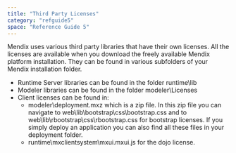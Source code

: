 ```yaml
---
title: "Third Party Licenses"
category: "refguide5"
space: "Reference Guide 5"
---
```



Mendix uses various third party libraries that have their own licenses. All the licenses are available when you download the freely available Mendix platform installation. They can be found in various subfolders of your Mendix installation folder.

*   Runtime Server libraries can be found in the folder runtime\lib
*   Modeler libraries can be found in the folder modeler\Licenses
*   Client licenses can be found in:
    *   modeler\deployment.mxz which is a zip file. In this zip file you can navigate to web\lib\bootstrap\css\bootstrap.css and to web\lib\rbootstrap\css\rbootstrap.css for bootstrap licenses. If you simply deploy an application you can also find all these files in your deployment folder.
    *   runtime\mxclientsystem\mxui.mxui.js for the dojo license.